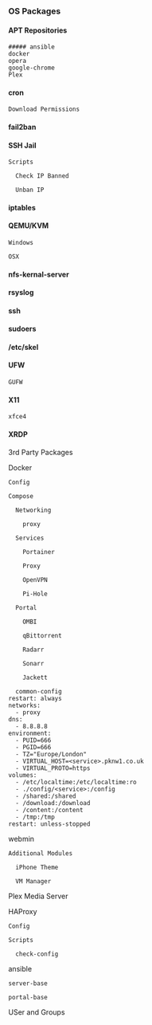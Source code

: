 
### OS Packages
#### APT Repositories

    ##### ansible
    docker
    opera
    google-chrome
    Plex

#### cron

    Download Permissions

#### fail2ban

#### SSH Jail

    Scripts

      Check IP Banned

      Unban IP

####   iptables

####   QEMU/KVM

    Windows

    OSX

####   nfs-kernal-server

####   rsyslog

####   ssh

####     sudoers

####     /etc/skel

####   UFW

    GUFW

####   X11

    xfce4

####   XRDP

3rd Party 
Packages

  Docker

    Config

    Compose

      Networking

        proxy

      Services

        Portainer

        Proxy

        OpenVPN

        Pi-Hole

      Portal

        OMBI

        qBittorrent

        Radarr

        Sonarr

        Jackett

      common-config
    restart: always
    networks:
      - proxy
    dns:
      - 8.8.8.8
    environment:
      - PUID=666
      - PGID=666
      - TZ="Europe/London"
      - VIRTUAL_HOST=<service>.pknw1.co.uk
      - VIRTUAL_PROTO=https
    volumes:
      - /etc/localtime:/etc/localtime:ro
      - ./config/<service>:/config
      - /shared:/shared
	  - /download:/download
	  - /content:/content
	  - /tmp:/tmp
    restart: unless-stopped

  webmin

    Additional Modules

      iPhone Theme

      VM Manager

  Plex Media Server

  HAProxy

    Config

    Scripts

      check-config

  ansible

    server-base

    portal-base

USer and Groups
